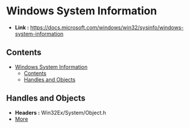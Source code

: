 # Windows System Information

- **Link :** <https://docs.microsoft.com/windows/win32/sysinfo/windows-system-information>

## Contents

- [Windows System Information](#windows-system-information)
  - [Contents](#contents)
  - [Handles and Objects](#handles-and-objects)

## Handles and Objects

- **Headers :** Win32Ex/System/Object.h
- [More](sysinfo/object.md)
